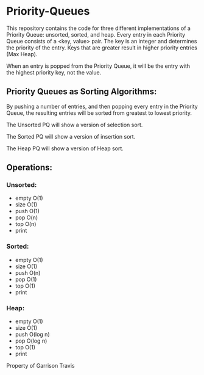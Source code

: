 # Priority-Queues

This repository contains the code for three different implementations of a Priority Queue: unsorted, sorted, and heap. 
Every entry in each Priority Queue consists of a <key, value> pair. The key is an integer and determines the priority of the entry. Keys that are greater result in higher priority entries (Max Heap).

When an entry is popped from the Priority Queue, it will be the entry with the highest priority key, not the value.

Priority Queues as Sorting Algorithms:
--------------------------------------
By pushing a number of entries, and then popping every entry in the Priority Queue, the resulting entries will be sorted from greatest to lowest priority.

The Unsorted PQ will show a version of selection sort.

The Sorted PQ will show a version of insertion sort.

The Heap PQ will show a version of Heap sort.

Operations:
-----------
### Unsorted: ###
  - empty O(1)
  - size O(1)
  - push O(1)
  - pop O(n)
  - top O(n)
  - print

### Sorted: ###
  - empty O(1)
  - size O(1)
  - push O(n)
  - pop O(1)
  - top O(1)
  - print
  
### Heap: ###
  - empty O(1)
  - size O(1)
  - push O(log n)
  - pop O(log n)
  - top O(1)
  - print
  
Property of Garrison Travis
